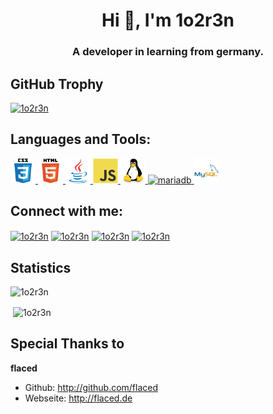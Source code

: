 <h1 align="center">Hi 👋, I'm 1o2r3n</h1>

<h3 align="center">A developer in learning from germany.</h3>

<h2>GitHub Trophy</h2>
<p align="left"> <a href="https://github.com/ryo-ma/github-profile-trophy"><img src="https://github-profile-trophy.vercel.app/?username=1o2r3n" alt="1o2r3n" /></a> </p>

<h2>Languages and Tools:</h2>
<p align="left"> <a href="https://www.w3schools.com/css/" target="_blank"> <img src="https://raw.githubusercontent.com/devicons/devicon/master/icons/css3/css3-original-wordmark.svg" alt="css3" width="40" height="40"/> </a> <a href="https://www.w3.org/html/" target="_blank"> <img src="https://raw.githubusercontent.com/devicons/devicon/master/icons/html5/html5-original-wordmark.svg" alt="html5" width="40" height="40"/> </a> <a href="https://www.java.com" target="_blank"> <img src="https://raw.githubusercontent.com/devicons/devicon/master/icons/java/java-original.svg" alt="java" width="40" height="40"/> </a> <a href="https://developer.mozilla.org/en-US/docs/Web/JavaScript" target="_blank"> <img src="https://raw.githubusercontent.com/devicons/devicon/master/icons/javascript/javascript-original.svg" alt="javascript" width="40" height="40"/> </a> <a href="https://www.linux.org/" target="_blank"> <img src="https://raw.githubusercontent.com/devicons/devicon/master/icons/linux/linux-original.svg" alt="linux" width="40" height="40"/> </a> <a href="https://mariadb.org/" target="_blank"> <img src="https://www.vectorlogo.zone/logos/mariadb/mariadb-icon.svg" alt="mariadb" width="40" height="40"/> </a> <a href="https://www.mysql.com/" target="_blank"> <img src="https://raw.githubusercontent.com/devicons/devicon/master/icons/mysql/mysql-original-wordmark.svg" alt="mysql" width="40" height="40"/> </a> </p>


<h2>Connect with me:</h2>
<p align="left">
<a href="https://twitter.com/1o2r3n" target="blank"><img align="center" src="https://raw.githubusercontent.com/rahuldkjain/github-profile-readme-generator/master/src/images/icons/Social/twitter.svg" alt="1o2r3n" height="30" width="40" /></a>
<a href="https://instagram.com/1o2r3n" target="blank"><img align="center" src="https://raw.githubusercontent.com/rahuldkjain/github-profile-readme-generator/master/src/images/icons/Social/instagram.svg" alt="1o2r3n" height="30" width="40" /></a>
  <a href="#" target="blank"><img align="center" src="https://raw.githubusercontent.com/rahuldkjain/github-profile-readme-generator/master/src/images/icons/Social/discord.svg" alt="1o2r3n" height="30" width="40" /></a>
<a href="https://www.buymeacoffee.com/1o2r3n" target="blank"><img align="center" src="https://cdn.buymeacoffee.com/buttons/v2/default-yellow.png" alt="1o2r3n" height="50" width="210" /></a>
</p>

<h2>Statistics</h2>
<p align="left"> <img src="https://komarev.com/ghpvc/?username=1o2r3n&label=Profile%20views&color=0e75b6&style=flat" alt="1o2r3n" /> </p>

<p>&nbsp;<img align="center" src="https://github-readme-stats.vercel.app/api?username=1o2r3n&show_icons=true&locale=en" alt="1o2r3n" /></p>

<h2>Special Thanks to</h2>

**flaced**
- Github: http://github.com/flaced
- Webseite: http://flaced.de

